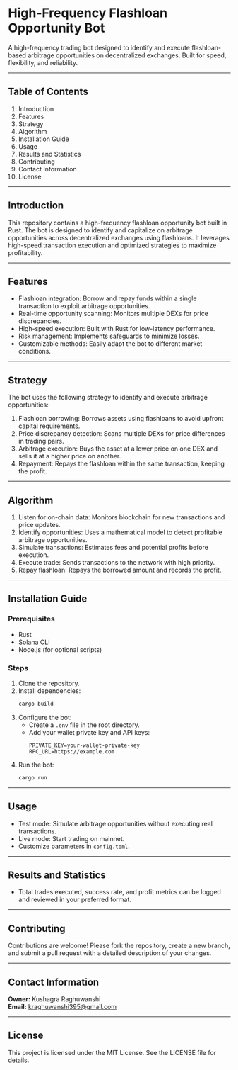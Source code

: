 # High-Frequency Flashloan Opportunity Bot

A high-frequency trading bot designed to identify and execute flashloan-based arbitrage opportunities on decentralized exchanges. Built for speed, flexibility, and reliability.

---

## Table of Contents
1. Introduction
2. Features
3. Strategy
4. Algorithm
5. Installation Guide
6. Usage
7. Results and Statistics
8. Contributing
9. Contact Information
10. License

---

## Introduction
This repository contains a high-frequency flashloan opportunity bot built in Rust. The bot is designed to identify and capitalize on arbitrage opportunities across decentralized exchanges using flashloans. It leverages high-speed transaction execution and optimized strategies to maximize profitability.

---

## Features
- Flashloan integration: Borrow and repay funds within a single transaction to exploit arbitrage opportunities.
- Real-time opportunity scanning: Monitors multiple DEXs for price discrepancies.
- High-speed execution: Built with Rust for low-latency performance.
- Risk management: Implements safeguards to minimize losses.
- Customizable methods: Easily adapt the bot to different market conditions.

---

## Strategy
The bot uses the following strategy to identify and execute arbitrage opportunities:
1. Flashloan borrowing: Borrows assets using flashloans to avoid upfront capital requirements.
2. Price discrepancy detection: Scans multiple DEXs for price differences in trading pairs.
3. Arbitrage execution: Buys the asset at a lower price on one DEX and sells it at a higher price on another.
4. Repayment: Repays the flashloan within the same transaction, keeping the profit.

---

## Algorithm
1. Listen for on-chain data: Monitors blockchain for new transactions and price updates.
2. Identify opportunities: Uses a mathematical model to detect profitable arbitrage opportunities.
3. Simulate transactions: Estimates fees and potential profits before execution.
4. Execute trade: Sends transactions to the network with high priority.
5. Repay flashloan: Repays the borrowed amount and records the profit.

---

## Installation Guide
### Prerequisites
- Rust
- Solana CLI
- Node.js (for optional scripts)

### Steps
1. Clone the repository.
2. Install dependencies:
   ```bash
   cargo build
   ```
3. Configure the bot:
   - Create a `.env` file in the root directory.
   - Add your wallet private key and API keys:
     ```
     PRIVATE_KEY=your-wallet-private-key
     RPC_URL=https://example.com
     ```
4. Run the bot:
   ```bash
   cargo run
   ```

---

## Usage
- Test mode: Simulate arbitrage opportunities without executing real transactions.
- Live mode: Start trading on mainnet.
- Customize parameters in `config.toml`.

---

## Results and Statistics
- Total trades executed, success rate, and profit metrics can be logged and reviewed in your preferred format.

---

## Contributing
Contributions are welcome! Please fork the repository, create a new branch, and submit a pull request with a detailed description of your changes.

---

## Contact Information
**Owner:** Kushagra Raghuwanshi  
**Email:** kraghuwanshi395@gmail.com

---

## License
This project is licensed under the MIT License. See the LICENSE file for details.
